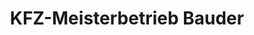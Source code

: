 ---
title: "KFZ-Meisterbetrieb Bauder"
url: /klingenmuenster/kfz-meisterbetrieb-bauder/
shop: Autowerkstatt
---